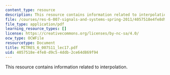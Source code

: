 ```yaml
---
content_type: resource
description: This resource contains information related to interpolation.
file: /courses/res-6-007-signals-and-systems-spring-2011/4057518e4fe8d9c54ddb2ce64d869f94_MITRES_6_007S11_lec17.pdf
file_type: application/pdf
learning_resource_types: []
license: https://creativecommons.org/licenses/by-nc-sa/4.0/
ocw_type: OCWFile
resourcetype: Document
title: MITRES_6_007S11_lec17.pdf
uid: 4057518e-4fe8-d9c5-4ddb-2ce64d869f94
---
```

This resource contains information related to interpolation.